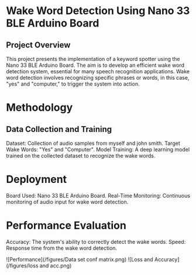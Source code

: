 # Wake Word Detection Using Nano 33 BLE Arduino Board
## Project Overview
This project presents the implementation of a keyword spotter using the Nano 33 BLE Arduino Board. The aim is to develop an efficient wake word detection system, essential for many speech recognition applications. Wake word detection involves recognizing specific phrases or words, in this case, "yes" and "computer," to trigger the system into action.

# Methodology
## Data Collection and Training
Dataset: Collection of audio samples from myself and john smith.
Target Wake Words: "Yes" and "Computer".
Model Training: A deep learning model trained on the collected dataset to recognize the wake words.

# Deployment
Board Used: Nano 33 BLE Arduino Board.
Real-Time Monitoring: Continuous monitoring of audio input for wake word detection.

# Performance Evaluation
Accuracy: The system's ability to correctly detect the wake words.
Speed: Response time from the wake word detection.

![Performance](/figures/Data set conf matrix.png)
![Loss and Accuracy](/figures/loss and acc.png)


